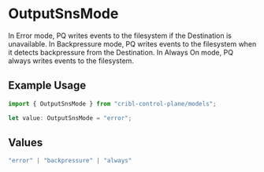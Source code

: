 # OutputSnsMode

In Error mode, PQ writes events to the filesystem if the Destination is unavailable. In Backpressure mode, PQ writes events to the filesystem when it detects backpressure from the Destination. In Always On mode, PQ always writes events to the filesystem.

## Example Usage

```typescript
import { OutputSnsMode } from "cribl-control-plane/models";

let value: OutputSnsMode = "error";
```

## Values

```typescript
"error" | "backpressure" | "always"
```